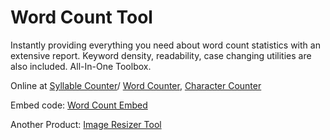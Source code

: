 Word Count Tool
===============

Instantly providing everything you need about word count statistics with an extensive report. Keyword density, readability, case changing utilities are also included. All-In-One Toolbox.

Online at [Syllable Counter](http://wordcounttools.com)/ [Word Counter](http://wordcounttools.com), [Character Counter](http://charactercounttool.com)

Embed code: [Word Count Embed](http://jsfiddle.net/harryngh/t20k5jL8/)

Another Product: [Image Resizer Tool](http://imageresizertool.com)
